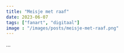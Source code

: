 ```yaml
---
title: "Meisje met raaf"
date: 2023-06-07
tags: ["fanart", "digitaal"]
image : "/images/posts/meisje-met-raaf.png"
---
```


...